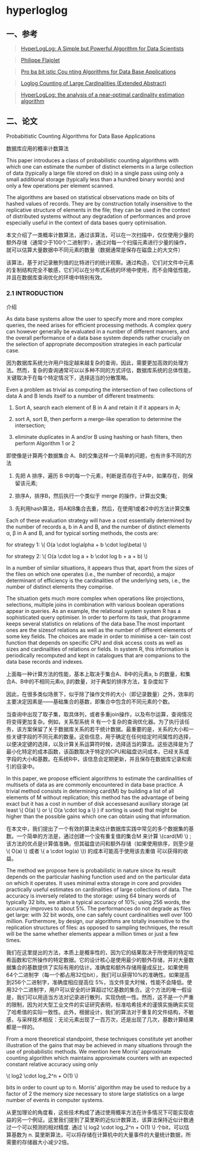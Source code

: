 # hyperloglog


## 一、参考

> [HyperLogLog: A Simple but Powerful Algorithm for Data Scientists](https://towardsdatascience.com/hyperloglog-a-simple-but-powerful-algorithm-for-data-scientists-aed50fe47869)

> [Philippe Flajolet](https://en.wikipedia.org/wiki/Philippe_Flajolet)

> [Pro ba bit istic Cou nting Algorithms for Data Base Applications ](https://github.com/Kua-Fu/blog-book-images/blob/main/paper/FlMa85.pdf)

> [Loglog Counting of Large Cardinalities (Extended Abstract)](https://github.com/Kua-Fu/blog-book-images/blob/main/paper/DuFl03-LNCS.pdf)

> [HyperLogLog: the analysis of a near-optimal cardinality estimation algorithm](https://github.com/Kua-Fu/blog-book-images/blob/main/paper/FlFuGaMe07.pdf)


## 二、论文

Probabitistic Counting Algorithms for Data Base Applications

数据库应用的概率计数算法

This paper introduces a class of probabilistic counting algorithms with which one can estimate the number of distinct elements in a large collection of data (typically a large file stored on disk) in a single pass using only a small additional storage (typically less than a hundred binary words) and only a few operations per element scanned. 

The algorithms are based on statistical observations made on bits of hashed values of records. They are by construction totally insensitive to the replicative structure of elements in the file; they can be used in the context of distributed systems without any degradation of performances and prove especially useful in the context of data bases query optirnisation.

本文介绍了一类概率计数算法，通过该算法，可以在一次扫描中，仅仅使用少量的额外存储（通常少于100个二进制字），通过对每一个扫描元素进行少量的操作，就可以估算大量数据中不同元素的数量（数据通常是保存在磁盘上的大文件）

该算法，基于对记录散列值的比特进行的统计观察。通过构造，它们对文件中元素的复制结构完全不敏感，它们可以在分布式系统的环境中使用，而不会降低性能，并且在数据库查询优化的环境中特别有效。

### 2.1 INTRODUCTION

介绍

As data base systems allow the user to specify more and more complex queries, the need arises for efficient processing methods. A complex query can however generally be evaluated in a number of different manners, and the overall performance of a data base system depends rather crucially on the selection of appropriate decomposition strategies in each particular case.

因为数据库系统允许用户指定越来越复杂的查询，因此，需要更加高效的处理方法。然而，复杂的查询通常可以以多种不同的方式评估，数据库系统的总体性能，关键取决于在每个特定情况下，选择适当的分散策略。

Even a problem as trivial as computing the intersection of two collections of data A and B lends itself to a number of different treatments: 

1. Sort A, search each element of B in A and retain it if it appears in A;

1. sort A, sort B, then perform a merge-like operation to determine the intersection;

1. eliminate duplicates in A and/or B using hashing or hash filters, then perform Algorithm 1 or 2

即使像是计算两个数据集合 A、B的交集这样一个简单的问题，也有许多不同的方法

1. 先把 A 排序，遍历 B 中的每一个元素，判断是否存在于A中，如果存在，则保留该元素;

1. 排序A，排序B，然后执行一个类似于 merge 的操作，计算出交集;

1. 先利用hash算法，将A和B集合去重，然后，在使用1或者2中的方法计算交集

Each of these evaluation strategy will have a cost essentially determined by the number of records a, b in A and B, and the number of distinct elements α, β in A and B, and for typical sorting methods, the costs are:


for strategy 1: \\( O(a \cdot log\alpha + b \cdot log\beta) \\)

for strategy 2: \\( O(a \cdot log a + b \cdot log b + a + b) \\) 

In a number of similar situations, it appears thus that, apart from the sizes of the files on which one operates (i.e., the number of records), a major determinant of efficiency is the cardinalities of the underlying sets, i.e., the number of distinct elements they comprise.

The situation gets much more complex when operations like projections, selections, multiple joins in combination with various boolean operations appear in queries. As an example, the relational system system R has a sophisticated query optimiser. In order to perform its task, that programme keeps several statistics on relations of the data base.The most important ones are the sizesof relations as well as the number of different elements of some key fields. The choices are made in order to minimise a cer- tain cost function that depends on specific CPU and disk access costs as well as sizes and cardinalities of relations or fields. In system R, this information is periodically recomputed and kept in catalogues that are companions to the data base records and indexes.


上面每一种计算方法的性能，基本上取决于集合A、B中的元素a, b 的数量，和集合A、B中的不相同元素α, β的数量，对于典型的排序方法，复杂度如下

因此，在很多类似场景下，似乎除了操作文件的大小（即记录数量）之外，效率的主要决定因素是——基础集合的基数，即集合中包含的不同元素的个数。

当查询中出现了取子集，取具体列，或者多重join操作，以及布尔运算，查询情况将变得更加复杂。例如，关系型系统 R 有一个复杂的查询优化器。为了执行该任务，该方案保留了关于数据库关系的若干统计数据。最重要的是，关系的大小和一些关键字段的不同元素的数量。这些信息，用于确定在任何给定时间属性的选择，以便决定键的选择，以及计算关系运算符时候，选择适当的算法。这些选择是为了最小化特定的成本函数，该函数取决于特定的CPU和磁盘访问成本，已经关系或字段的大小和基数。在系统R中，该信息会定期更新，并且保存在数据库记录和索引的目录中。


In this paper, we propose efficient algorithms to estimate the cardinalities of multisets of data as are commonly encountered in data base practice. A trivial method consists in determining card(M) by building a list of all elements of M without replication; this method has the advantage of being exact but it has a cost in number of disk accessesand auxiliary storage (at least \\( O(a) \\) or \\( O(a \cdot log a \\) ) if sorting is used) that might be higher than the possible gains which one can obtain using that information.

在本文中，我们提出了一个有效的算法来估计数据库实践中常见的多个数据集的基数。一个简单的方法是，通过创建一个没有重复值的集合M 来计算 \\(card(M) \\) ; 该方法的优点是计算值准确，但其磁盘访问和额外存储（如果使用排序，则至少是 \\( O(a) \\) 或者 \\( a \cdot log(a) \\)) 的成本可能高于使用该去重值 可以获得的收益。


The method we propose here is probabilistic in nature since its result depends on the particular hashing function used and on the particular data on which it operates. It uses minimal extra storage in core and provides practically useful estimates on cardinalities of large collections of data. The accuracy is inversely related to the storage: using 64 binary words of typically 32 bits, we attain a typical accuracy of 10%; using 256 words, the accuracy improves to about 5%. The performances do not degrade as files get large: with 32 bit words, one can safely count cardinalities well over 100 million. Furthermore, by design, our algorithms are totally insensitive to the replication structures of files: as opposed to sampling techniques,  the result will be the same whether elements appear a million times or just a few times.


我们在这里提出的方法，本质上是概率性的，因为它的结果取决于所使用的特定哈希函数和它所操作的特定数据。它的设计核心是使用最少的额外存储，并对大量数据集合的基数提供了实际有用的估计。准确度和额外存储用量成反比，如果使用64个二进制字（每一个都占用32位bit），我们可以获得10%的准确性。如果提高到256个二进制字，准确度相应提高位 5%，当文件变大时候，性能不会降低。使用32个二进制字，用户可以安全的计算超过1亿基数的集合。这个方法的唯一假设是，我们可以用适当方法对记录进行散列，实现伪统一性。然而，这不是一个严重的限制，因为对大型工业文件的实证研究表明，标准哈希技术的谨慎实施确实实现了哈希值的实际一致性。此外，根据设计，我们的算法对于重复的文件结构，不敏感，与采样技术相反：无论元素出现了一百万次，还是出现了几次，基数计算结果都是一样的。

From a more theoretical standpoint, these techniques constitute yet another illustration of the gains that may be achieved in many situations through the use of probabilistic methods. We mention here Morris’ approximate counting algorithm  which maintains approximate counters with an expected constant relative accuracy using only

\\( log2 \cdot log_2^n + O(1) \\)

bits in order to count up to n. Morris’ algorithm may be used to reduce by a factor of 2 the memory size necessary to store large statistics on a large number of events in computer systems.

从更加理论的角度看，这些技术构成了通过使用概率方法在许多情况下可能实现收益的另一个例证。这里我们提到了莫里斯的近似计数算法，该算法保持近似计数通过一个可以预测的相对精度. 通过  \\( log2 \cdot log_2^n + O(1) \\) 个bit，可以估算基数为 n. 莫里斯算法，可以将存储在计算机中的大量事件的大量统计数据，所需要的存储器大小减少2倍。





